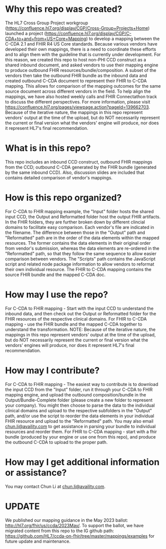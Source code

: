 # Why this repo was created?
The HL7 Cross Group Project workgroup (https://confluence.hl7.org/display/CGP/Cross-Group+Projects+Home) launched a project (https://confluence.hl7.org/display/CGP/C-CDA+to+and+from+US+Core+Mapping) to develop a mapping between the C-CDA 2.1 and FHIR R4 US Core standards. Because various vendors have developed their own mappings, there is a need to coordinate these efforts and to align them with the guideline that is currently under development. For this reason, we created this repo to host non-PHI CCD construct as a shared inbound document, and asked vendors to use their mapping engine to produce outbound FHIR resources/bundle/composition. A subset of the vendors then take the outbound FHIR bundle as the inbound data and created outbound C-CDA document to represent their FHIR to C-CDA mapping. 
This allows for comparison of the mapping outcomes for the same source document across different vendors in the field. To help align the mappings, we have also hosted weekly calls and FHIR Connectathon track to discuss the different perspectives. For more information, please visit https://confluence.hl7.org/pages/viewpage.action?pageId=139662703.
Because of the iterative nature, the mappings in this repo represent vendors' output at the time of the upload, but do NOT necessarily represent the current or final version what the vendors' engine will produce, nor does it represent HL7's final recommendation. 

# What is in this repo?
This repo includes an inbound CCD construct, outbound FHIR mappings from the CCD; outbound C-CDA generated by the FHIR bundle (generated by the same inbound CCD). Also, discussion slides are included that contains detailed comparison of vendor's mappings.

# How is this repo organized?
For C-CDA to FHIR mapping example, the "Input" folder hosts the shared input CCD, the Output and Reformatted folder host the output FHIR artifacts. In the FHIR folders, they are further broken down by different clincial domains to facilitate easy comparison. Each vendor's file are indicated in the filename. The difference between those in the "Output" path and "Reformatted" path are in the order of the data elements within the mapped resources. The former contains the data elements in their original order from vendor's submission, whereas the data elements are re-ordered in the "Reformatted" path, so that they follow the same sequence to allow easier comparison between vendors. The "Scripts" path contains the JavaScript script and related node package information to allow vendors to reformat their own individual resource.
The FHIR to C-CDA mapping contains the source FHIR bundle and the mapped C-CDA doc.

# How may I use the repo?
For C-CDA to FHIR mapping - Start with the input CCD to understand the inbound data, and then check out the Output or Reformatted folder for the FHIR resources of the respective clinical domains. 
For FHIR to C-CDA mapping - use the FHIR bundle and the mapped C-CDA together to understand the transformation.
NOTE: Because of the iterative nature, the mappings in this repo represent vendors' output at the time of the upload, but do NOT necessarily represent the current or final version what the vendors' engines will produce, nor does it represent HL7's final recommendation. 

# How may I contribute?
For C-CDA to FHIR mapping - The easiest way to contribute is to download the input CCD from the "Input" folder, run it through your C-CDA to FHIR mapping engine, and upload the outbound composition/bundle in the Output/Bundle-Complete folder (please create a new folder to represent your company). 
You might then choose to parse the data to the individual clinical domains and upload to the respective subfolders in the "Output" path, and/or use the script to reorder the data elements in your individual FHIR resource and upload to the "Reformatted" path. You may also email chun.li@availity.com to get assistance in parsing your bundle to individual resources and reorder them.
For FHIR to C-CDA mapping - start with a fhir bundle (produced by your engine or use one from this repo), and produce the outbound C-CDA to upload to the proper path. 

# How may I get additional information or assistance?
You may contact Chun Li at chun.li@availity.com. 

# UPDATE
We published our mapping guidance in the May 2023 ballot: http://hl7.org/fhir/us/ccda/2023May/. To support the ballot, we have migrated content from this repo to the IG github path: https://github.com/HL7/ccda-on-fhir/tree/master/mappings/examples for future update and maintenance.